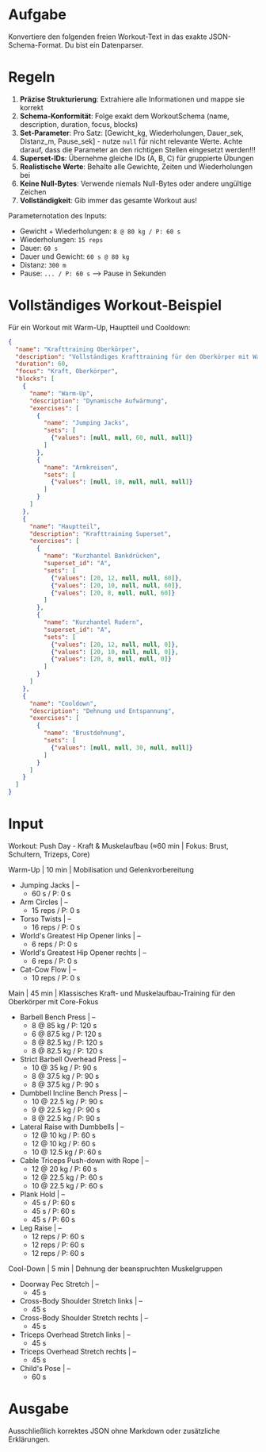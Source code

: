 # Aufgabe
Konvertiere den folgenden freien Workout-Text in das exakte JSON-Schema-Format. Du bist ein Datenparser.

# Regeln
1. **Präzise Strukturierung**: Extrahiere alle Informationen und mappe sie korrekt
2. **Schema-Konformität**: Folge exakt dem WorkoutSchema (name, description, duration, focus, blocks)
3. **Set-Parameter**: Pro Satz: [Gewicht_kg, Wiederholungen, Dauer_sek, Distanz_m, Pause_sek] - nutze `null` für nicht relevante Werte. Achte darauf, dass die Parameter an den richtigen Stellen eingesetzt werden!!!
4. **Superset-IDs**: Übernehme gleiche IDs (A, B, C) für gruppierte Übungen
5. **Realistische Werte**: Behalte alle Gewichte, Zeiten und Wiederholungen bei
6. **Keine Null-Bytes**: Verwende niemals Null-Bytes oder andere ungültige Zeichen
7. **Vollständigkeit**: Gib immer das gesamte Workout aus!

Parameternotation des Inputs:
- Gewicht + Wiederholungen: `8 @ 80 kg / P: 60 s`
- Wiederholungen: `15 reps`
- Dauer: `60 s`
- Dauer und Gewicht: `60 s @ 80 kg`
- Distanz: `300 m`
- Pause: `... / P: 60 s` --> Pause in Sekunden


# Vollständiges Workout-Beispiel
Für ein Workout mit Warm-Up, Hauptteil und Cooldown:
```json
{
  "name": "Krafttraining Oberkörper",
  "description": "Vollständiges Krafttraining für den Oberkörper mit Warm-Up und Cooldown",
  "duration": 60,
  "focus": "Kraft, Oberkörper",
  "blocks": [
    {
      "name": "Warm-Up",
      "description": "Dynamische Aufwärmung",
      "exercises": [
        {
          "name": "Jumping Jacks",
          "sets": [
            {"values": [null, null, 60, null, null]}
          ]
        },
        {
          "name": "Armkreisen",
          "sets": [
            {"values": [null, 10, null, null, null]}
          ]
        }
      ]
    },
    {
      "name": "Hauptteil",
      "description": "Krafttraining Superset",
      "exercises": [
        {
          "name": "Kurzhantel Bankdrücken",
          "superset_id": "A",
          "sets": [
            {"values": [20, 12, null, null, 60]},
            {"values": [20, 10, null, null, 60]},
            {"values": [20, 8, null, null, 60]}
          ]
        },
        {
          "name": "Kurzhantel Rudern",
          "superset_id": "A",
          "sets": [
            {"values": [20, 12, null, null, 0]},
            {"values": [20, 10, null, null, 0]},
            {"values": [20, 8, null, null, 0]}
          ]
        }
      ]
    },
    {
      "name": "Cooldown",
      "description": "Dehnung und Entspannung",
      "exercises": [
        {
          "name": "Brustdehnung",
          "sets": [
            {"values": [null, null, 30, null, null]}
          ]
        }
      ]
    }
  ]
}
```

# Input
Workout: Push Day - Kraft & Muskelaufbau (≈60 min | Fokus: Brust, Schultern, Trizeps, Core)

Warm-Up | 10 min | Mobilisation und Gelenkvorbereitung
- Jumping Jacks | –
    - 60 s / P: 0 s
- Arm Circles | –
    - 15 reps / P: 0 s
- Torso Twists | –
    - 16 reps / P: 0 s
- World's Greatest Hip Opener links | –
    - 6 reps / P: 0 s
- World's Greatest Hip Opener rechts | –
    - 6 reps / P: 0 s
- Cat-Cow Flow | –
    - 10 reps / P: 0 s

Main | 45 min | Klassisches Kraft- und Muskelaufbau-Training für den Oberkörper mit Core-Fokus
- Barbell Bench Press | –
    - 8 @ 85 kg / P: 120 s
    - 6 @ 87.5 kg / P: 120 s
    - 8 @ 82.5 kg / P: 120 s
    - 8 @ 82.5 kg / P: 120 s
- Strict Barbell Overhead Press | –
    - 10 @ 35 kg / P: 90 s
    - 8 @ 37.5 kg / P: 90 s
    - 8 @ 37.5 kg / P: 90 s
- Dumbbell Incline Bench Press | –
    - 10 @ 22.5 kg / P: 90 s
    - 9 @ 22.5 kg / P: 90 s
    - 8 @ 22.5 kg / P: 90 s
- Lateral Raise with Dumbbells | –
    - 12 @ 10 kg / P: 60 s
    - 12 @ 10 kg / P: 60 s
    - 10 @ 12.5 kg / P: 60 s
- Cable Triceps Push-down with Rope | –
    - 12 @ 20 kg / P: 60 s
    - 12 @ 22.5 kg / P: 60 s
    - 10 @ 22.5 kg / P: 60 s
- Plank Hold | –
    - 45 s / P: 60 s
    - 45 s / P: 60 s
    - 45 s / P: 60 s
- Leg Raise | –
    - 12 reps / P: 60 s
    - 12 reps / P: 60 s
    - 12 reps / P: 60 s

Cool-Down | 5 min | Dehnung der beanspruchten Muskelgruppen
- Doorway Pec Stretch | –
    - 45 s
- Cross-Body Shoulder Stretch links | –
    - 45 s
- Cross-Body Shoulder Stretch rechts | –
    - 45 s
- Triceps Overhead Stretch links | –
    - 45 s
- Triceps Overhead Stretch rechts | –
    - 45 s
- Child's Pose | –
    - 60 s

# Ausgabe
Ausschließlich korrektes JSON ohne Markdown oder zusätzliche Erklärungen. 